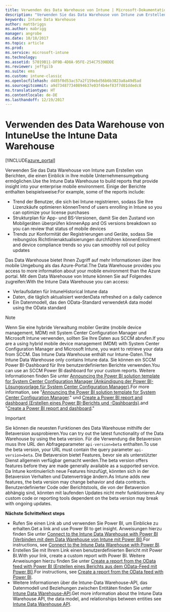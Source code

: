 ```yaml
---
title: Verwenden des Data Warehouse von Intune | Microsoft-Dokumentation
description: "Verwenden Sie das Data Warehouse von Intune zum Erstellen von Berichten, die einen Einblick in Ihre mobile Unternehmensumgebung ermöglichen."
keywords: Intune Data Warehouse
author: mattbriggs
ms.author: mabrigg
manager: angrobe
ms.date: 10/18/2017
ms.topic: article
ms.prod: 
ms.service: microsoft-intune
ms.technology: 
ms.assetid: 57019B11-DF9B-4D8A-95FE-254C75398DDE
ms.reviewer: jeffgilb
ms.suite: ems
ms.custom: intune-classic
ms.openlocfilehash: d485f0d53ac57a2f159ebd56b6b3823a8a49d5ad
ms.sourcegitcommit: a9d734877340894637e03f4b4ef83f7d01ddedc8
ms.translationtype: HT
ms.contentlocale: de-DE
ms.lasthandoff: 12/19/2017
---
```

# <a name="use-the-intune-data-warehouse"></a><span data-ttu-id="85c56-104">Verwenden des Data Warehouse von Intune</span><span class="sxs-lookup"><span data-stu-id="85c56-104">Use the Intune Data Warehouse</span></span>

[!INCLUDE[azure_portal](./includes/azure_portal.md)]

<span data-ttu-id="85c56-105">Verwenden Sie das Data Warehouse von Intune zum Erstellen von Berichten, die einen Einblick in Ihre mobile Unternehmensumgebung ermöglichen.</span><span class="sxs-lookup"><span data-stu-id="85c56-105">Use the Intune Data Warehouse to build reports that provide insight into your enterprise mobile environment.</span></span> <span data-ttu-id="85c56-106">Einige der Berichte enthalten beispielsweise:</span><span class="sxs-lookup"><span data-stu-id="85c56-106">For example, some of the reports include:</span></span>
-   <span data-ttu-id="85c56-107">Trend der Benutzer, die sich bei Intune registrieren, sodass Sie Ihre Lizenzkäufe optimieren können</span><span class="sxs-lookup"><span data-stu-id="85c56-107">Trend of users enrolling in Intune so you can optimize your license purchases</span></span>
-   <span data-ttu-id="85c56-108">Strukturplan für App- und BS-Versionen, damit Sie den Zustand von Mobilgeräten überprüfen können</span><span class="sxs-lookup"><span data-stu-id="85c56-108">App and OS versions breakdown so you can review that status of mobile devices</span></span>
-   <span data-ttu-id="85c56-109">Trends zur Konformität der Registrierungen und Geräte, sodass Sie reibungslos Richtlinienaktualisierungen durchführen können</span><span class="sxs-lookup"><span data-stu-id="85c56-109">Enrollment and device compliance trends so you can smoothly roll out policy updates</span></span>

<span data-ttu-id="85c56-110">Das Data Warehouse bietet Ihnen Zugriff auf mehr Informationen über Ihre mobile Umgebung als das Azure-Portal.</span><span class="sxs-lookup"><span data-stu-id="85c56-110">The Data Warehouse provides you access to more information about your mobile environment than the Azure portal.</span></span> <span data-ttu-id="85c56-111">Mit dem Data Warehouse von Intune können Sie auf Folgendes zugreifen:</span><span class="sxs-lookup"><span data-stu-id="85c56-111">With the Intune Data Warehouse you can access:</span></span>

  -  <span data-ttu-id="85c56-112">Verlaufsdaten für Intune</span><span class="sxs-lookup"><span data-stu-id="85c56-112">Historical Intune data</span></span>
  -  <span data-ttu-id="85c56-113">Daten, die täglich aktualisiert werden</span><span class="sxs-lookup"><span data-stu-id="85c56-113">Data refreshed on a daily cadence</span></span>
  -  <span data-ttu-id="85c56-114">Ein Datenmodell, das den OData-Standard verwendet</span><span class="sxs-lookup"><span data-stu-id="85c56-114">A data model using the OData standard</span></span>

> [!Note]
> <span data-ttu-id="85c56-115">Wenn Sie eine hybride Verwaltung mobiler Geräte (mobile device management, MDM) mit System Center Configuration Manager und Microsoft Intune verwenden, sollten Sie Ihre Daten aus SCCM abrufen.</span><span class="sxs-lookup"><span data-stu-id="85c56-115">If you are a using hybrid mobile device management (MDM) with System Center Configuration Manager and Microsoft Intune, you want to retrieve your data from SCCM.</span></span> <span data-ttu-id="85c56-116">Das Intune Data Warehouse enthält nur Intune-Daten.</span><span class="sxs-lookup"><span data-stu-id="85c56-116">The Intune Data Warehouse only contains Intune data.</span></span> <span data-ttu-id="85c56-117">Sie können ein SCCM Power BI-Dashboard für Ihre benutzerdefinierten Berichte verwenden.</span><span class="sxs-lookup"><span data-stu-id="85c56-117">You can use an SCCM Power BI dashboard for your custom reports.</span></span> <span data-ttu-id="85c56-118">Weitere Informationen finden Sie unter [Announcing the Power BI solution template for System Center Configuration Manager (Ankündigung der Power BI-Lösungsvorlage für System Center Configuration Manager)]( https://powerbi.microsoft.com/blog/sccm-solution-template).</span><span class="sxs-lookup"><span data-stu-id="85c56-118">For more information, see "[Announcing the Power BI solution template for System Center Configuration Manager]( https://powerbi.microsoft.com/blog/sccm-solution-template)."</span></span> <span data-ttu-id="85c56-119">und [Create a Power BI report and dashboard (Erstellen eines Power BI-Berichts und -Dashboards)](https://docs.microsoft.com/dynamics365/unified-operations/dev-itpro/analytics/create-powerbi-report-dashboard).</span><span class="sxs-lookup"><span data-stu-id="85c56-119">and "[Create a Power BI report and dashboard](https://docs.microsoft.com/dynamics365/unified-operations/dev-itpro/analytics/create-powerbi-report-dashboard)."</span></span>


> [!Important]  
> <span data-ttu-id="85c56-120">Sie können die neuesten Funktionen des Data Warehouse mithilfe der Betaversion ausprobieren.</span><span class="sxs-lookup"><span data-stu-id="85c56-120">You can try out the latest functionality of the Data Warehouse by using the beta version.</span></span> <span data-ttu-id="85c56-121">Für die Verwendung die Betaversion muss Ihre URL den Abfrageparameter `api-version=beta` enthalten.</span><span class="sxs-lookup"><span data-stu-id="85c56-121">To use the beta version, your URL must contain the query parameter `api-version=beta`.</span></span> <span data-ttu-id="85c56-122">Die Betaversion bietet Features, bevor sie als unterstützter Dienst allgemein verfügbar gemacht werden.</span><span class="sxs-lookup"><span data-stu-id="85c56-122">The beta version offers features before they are made generally available as a supported service.</span></span> <span data-ttu-id="85c56-123">Da Intune kontinuierlich neue Features hinzufügt, könnten sich in der Betaversion Verhalten und Datenverträge ändern.</span><span class="sxs-lookup"><span data-stu-id="85c56-123">As Intune adds new features, the beta version may change behavior and data contracts.</span></span> <span data-ttu-id="85c56-124">Benutzerdefinierter Code oder Berichtstools, die von der Betaversion abhängig sind, könnten mit laufenden Updates nicht mehr funktionieren.</span><span class="sxs-lookup"><span data-stu-id="85c56-124">Any custom code or reporting tools dependent on the beta version may break with ongoing updates.</span></span>

<span data-ttu-id="85c56-125">**Nächste Schritte**</span><span class="sxs-lookup"><span data-stu-id="85c56-125">**Next steps**</span></span>

- <span data-ttu-id="85c56-126">Rufen Sie einen Link ab und verwenden Sie Power BI, um Einblicke zu erhalten.</span><span class="sxs-lookup"><span data-stu-id="85c56-126">Get a link and use Power BI to get insight.</span></span> <span data-ttu-id="85c56-127">Anweisungen hierzu finden Sie unter [Connect to the Intune Data Warehouse with Power BI (Verbinden mit dem Data Warehouse von Intune mit Power BI)](reports-proc-get-a-link-powerbi.md).</span><span class="sxs-lookup"><span data-stu-id="85c56-127">For instructions, see [Connect to the Intune Data Warehouse with Power BI](reports-proc-get-a-link-powerbi.md).</span></span>
- <span data-ttu-id="85c56-128">Erstellen Sie mit Ihrem Link einen benutzerdefinierten Bericht mit Power BI.</span><span class="sxs-lookup"><span data-stu-id="85c56-128">With your link, create a custom report with Power BI.</span></span> <span data-ttu-id="85c56-129">Weitere Anweisungen hierzu finden Sie unter [Create a report from the OData feed with Power BI (Erstellen eines Berichts aus dem OData-Feed mit Power BI)](reports-proc-create-with-odata.md).</span><span class="sxs-lookup"><span data-stu-id="85c56-129">For instructions, see [Create a report from the OData feed with Power BI](reports-proc-create-with-odata.md).</span></span>
- <span data-ttu-id="85c56-130">Weitere Informationen über die Intune-Data Warehouse-API, das Datenmodell und Beziehungen zwischen Entitäten<!-- , and an example of creating a custom client to retrieve data,--> finden Sie unter [Intune Data Warehouse-API](reports-nav-intune-data-warehouse.md).</span><span class="sxs-lookup"><span data-stu-id="85c56-130">Get more information about the Intune Data Warehouse API, the data model, and relationships between entities<!-- , and an example of creating a custom client to retrieve data,--> see [Intune Data Warehouse API](reports-nav-intune-data-warehouse.md).</span></span>